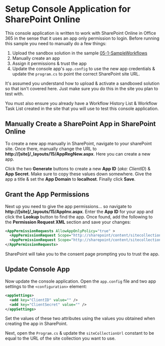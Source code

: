 Setup Console Application for SharePoint Online
===============================================
This console application is written to work with SharePoint Online in Office 365 in the sense that it uses an app only permission to login. Before running this sample you need to manually do a few things:

1. Upload the sandbox solution in the sample [05-1-SampleWorkflows](../05-1-SampleWorkflows)
1. Manually create an app
1. Assign it permissions & trust the app
1. Update the console app's `app.config` to use the new app credentials & update the `program.cs` to point the correct SharePoint site URL.

It's assumed you understand how to upload & activate a sandboxed solution so that isn't covered here. Just make sure you do this in the site you plan to test with.

You must also ensure you already have a Workflow History List & Workflow Task List created in the site that you will use to test this console application.

Manually Create a SharePoint App in SharePoint Online
-----------------------------------------------------
To create a new app manually in SharePoint, navigate to your sharePoint site. Once there, manually change the URL to **http://[site]/_layouts/15/AppRegNew.aspx**. Here you can create a new app. 

Click the two **Generate** buttons to create a new **App ID** (*aka: ClientID*) & **App Secret**. Make sure to copy these values down somewhere. Give the app a title & set the **App Domain** to **localhost**. Finally click **Save**.

Grant the App Permissions
-------------------------
Next up you need to give the app permissions... so navigate to **http://[site]/_layouts/15/AppInv.aspx**. Enter the **App ID** for your app and click the **Lookup** button to find the app. Once found, add the following to the **Permission Request XML** section and save your changes:

  ````xml
  <AppPermissionRequests AllowAppOnlyPolicy="true" >
    <AppPermissionRequest Scope="http://sharepoint/content/sitecollection/web" Right="FullControl" />
    <AppPermissionRequest Scope="http://sharepoint/content/sitecollection/web/list" Right="FullControl" />
  </AppPermissionRequests>
  ````

SharePoint will take you to the consent page prompting you to trust the app. 


Update Console App
------------------
Now update the console application. Open the `app.config` file and two app settings to the `<configuration>` element:

  ````xml
  <appSettings>
    <add key="ClientID" value="" />
    <add key="ClientSecret" value="" />
  </appSettings>
  ````

Set the values of these two attributes using the values you obtained when creating the app in SharePoint.

Next, open the `Program.cs` & update the `siteCollectionUrl` constant to be equal to the URL of the site collection you want to use.